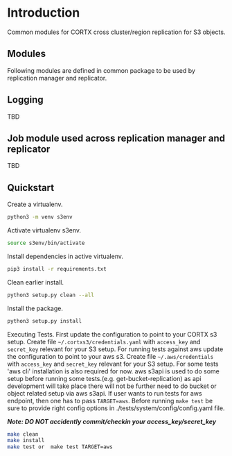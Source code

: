 # Introduction
Common modules for CORTX cross cluster/region replication for S3 objects.

## Modules
Following modules are defined in common package to be used by replication manager and replicator.

## Logging
TBD

## Job module used across replication manager and replicator
TBD

## Quickstart

Create a virtualenv.
```sh
python3 -m venv s3env
```

Activate virtualenv s3env.
```sh
source s3env/bin/activate
```

Install dependencies in active virtualenv.
```sh
pip3 install -r requirements.txt
```

Clean earlier install.
```sh
python3 setup.py clean --all
```

Install the package.
```sh
python3 setup.py install
```

Executing Tests.
First update the configuration to point to your CORTX s3 setup. Create file `~/.cortxs3/credentials.yaml` with `access_key` and `secret_key` relevant for your S3 setup.
For running tests against aws update the configuration to point to your aws s3. Create file `~/.aws/credentials` with `access_key` and `secret_key` relevant for your S3 setup.
For some tests 'aws cli' installation is also required for now. aws s3api is used to do some setup before running some tests.(e.g. get-bucket-replication) as api development will take place there will not be further need to do bucket or object related setup via aws s3api.
If user wants to run tests for aws endpoint, then one has to pass `TARGET=aws`.
Before running `make test` be sure to provide right config options in ./tests/system/config/config.yaml file.


***Note: DO NOT accidently commit/checkin your access_key/secret_key***

```sh
make clean
make install
make test or  make test TARGET=aws
```
